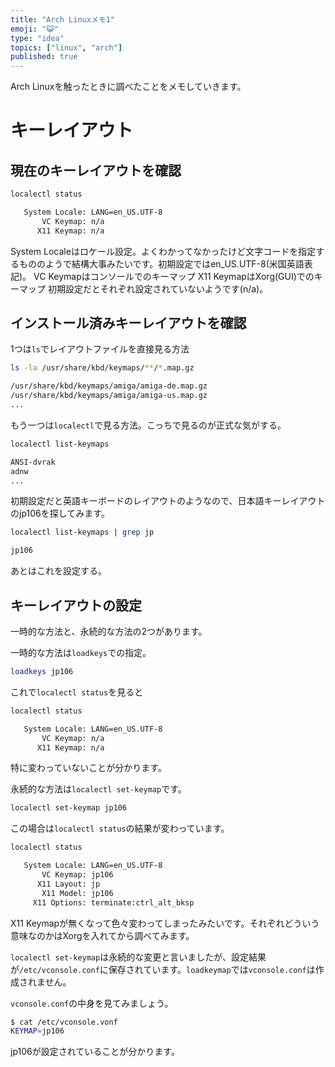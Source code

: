 ```yaml
---
title: "Arch Linuxメモ1"
emoji: "😺"
type: "idea"
topics: ["linux", "arch"]
published: true
---
```


Arch Linuxを触ったときに調べたことをメモしていきます。

# キーレイアウト
## 現在のキーレイアウトを確認
```sh
localectl status
```
```sh
   System Locale: LANG=en_US.UTF-8
       VC Keymap: n/a
      X11 Keymap: n/a
```
System Localeはロケール設定。よくわかってなかったけど文字コードを指定するもののようで結構大事みたいです。初期設定ではen_US.UTF-8(米国英語表記)。
VC Keymapはコンソールでのキーマップ
X11 KeymapはXorg(GUI)でのキーマップ
初期設定だとそれぞれ設定されていないようです(n/a)。

## インストール済みキーレイアウトを確認
1つは`ls`でレイアウトファイルを直接見る方法
```sh
ls -la /usr/share/kbd/keymaps/**/*.map.gz
```
```sh
/usr/share/kbd/keymaps/amiga/amiga-de.map.gz
/usr/share/kbd/keymaps/amiga/amiga-us.map.gz
...
```

もう一つは`localectl`で見る方法。こっちで見るのが正式な気がする。
```sh
localectl list-keymaps
```
```sh
ANSI-dvrak
adnw
...
```

初期設定だと英語キーボードのレイアウトのようなので、日本語キーレイアウトのjp106を探してみます。
```sh
localectl list-keymaps | grep jp
```
```sh
jp106
```
あとはこれを設定する。

## キーレイアウトの設定
一時的な方法と、永続的な方法の2つがあります。

一時的な方法は`loadkeys`での指定。
```sh
loadkeys jp106
```
これで`localectl status`を見ると
```sh
localectl status
```
```sh
   System Locale: LANG=en_US.UTF-8
       VC Keymap: n/a
      X11 Keymap: n/a
```
特に変わっていないことが分かります。

永続的な方法は`localectl set-keymap`です。
```sh
localectl set-keymap jp106
```
この場合は`localectl status`の結果が変わっています。
```sh
localectl status
```
```sh
   System Locale: LANG=en_US.UTF-8
       VC Keymap: jp106
      X11 Layout: jp
       X11 Model: jp106
     X11 Options: terminate:ctrl_alt_bksp
```
X11 Keymapが無くなって色々変わってしまったみたいです。それぞれどういう意味なのかはXorgを入れてから調べてみます。

`localectl set-keymap`は永続的な変更と言いましたが、設定結果が`/etc/vconsole.conf`に保存されています。`loadkeymap`では`vconsole.conf`は作成されません。

`vconsole.conf`の中身を見てみましょう。
```sh
$ cat /etc/vconsole.vonf
KEYMAP=jp106
```
jp106が設定されていることが分かります。